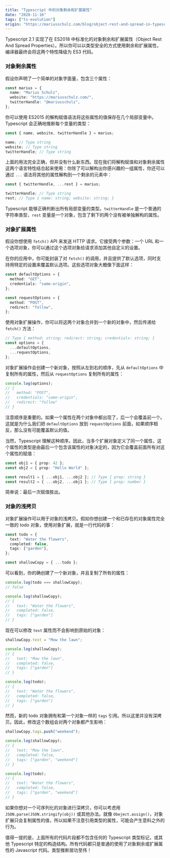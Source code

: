 ```yaml
---
title: "Typescript 中的对象剩余和扩展属性"
date: "2020-11-16"
tags: ["ts-evolution"]
origin: "https://mariusschulz.com/blog/object-rest-and-spread-in-typescript"
---
```


Typescript 2.1 实现了在 ES2018 中标准化的对象剩余和扩展属性（Object Rest And Spread Properties）。所以你可以以类型安全的方式使用剩余和扩展属性，编译器最终会将这两个特性降级为 ES3 代码。

### 对象剩余属性

假设你声明了一个简单的对象字面量，包含三个属性：

```ts
const marius = {
  name: "Marius Schulz",
  website: "https://mariusschulz.com/",
  twitterHandle: "@mariusschulz",
};
```

你可以使用 ES2015 的解构赋值语法将这些属性的值保存在几个局部变量中。Typescript 会正确地推断每个变量的类型：

```ts
const { name, website, twitterHandle } = marius;

name; // Type string
website; // Type string
twitterHandle; // Type string
```

上面的用法完全正确，但并没有什么新东西。现在我们将解构赋值和对象剩余属性这两个语言特性结合起来使用：你除了可以解构出你感兴趣的一组属性，你还可以通过 `...` 语法将其他的属性解构到一个剩余的元素中：

```ts
const { twitterHandle, ...rest } = marius;

twitterHandle; // Type string
rest; // Type { name: string; website: string; }
```

Typescript 能够正确判断出所有局部变量的类型。`twitterHandle` 是一个普通的字符串类型，`rest` 变量是一个对象，包含了剩下的两个没有被单独解构的属性。

### 对象扩展属性

假设你想使用 `fetch()` API 来发送 HTTP 请求。它接受两个参数：一个 URL 和一个选项对象，你可以通过这个选项对象给请求添加其他自定义的设置。

在你的应用中，你可能封装了对 `fetch()` 的调用，并且提供了默认选项，同时支持用特定的设置来覆盖默认选项。这些选项对象大概像下面这样：

```ts
const defaultOptions = {
  method: "GET",
  credentials: "same-origin",
};

const requestOptions = {
  method: "POST",
  redirect: "follow",
};
```

使用对象扩展操作，你可以将这两个对象合并到一个新的对象中，然后传递给 `fetch()` 方法：

```ts
// Type { method: string; redirect: string; credentials: string; }
const options = {
  ...defaultOptions,
  ...requestOptions,
};
```

对象扩展操作会创建一个新对象，按照从左到右的顺序，先从 `defaultOptions` 中复制所有的属性，然后从 `requestOptions` 复制所有的属性：

```ts
console.log(options);
// {
//   method: "POST",
//   credentials: "same-origin",
//   redirect: "follow"
// }
```

注意顺序是重要的。如果一个属性在两个对象中都出现了，后一个会覆盖前一个。这就是为什么我们把 `defaultOptions` 放到 `requestOptions` 前面，如果顺序相反，那么没有可能覆盖默认的值。

当然，Typescript 理解这种顺序。因此，当多个扩展对象定义了同一个属性，这个属性的类型是由最后一个包含该属性的对象决定的，因为它会覆盖前面所有对这个属性的赋值：

```ts
const obj1 = { prop: 42 };
const obj2 = { prop: "Hello World" };

const result1 = { ...obj1, ...obj2 }; // Type { prop: string }
const result2 = { ...obj2, ...obj1 }; // Type { prop: number }
```

简单说：最后一次赋值胜出。

### 对象的浅拷贝

对象扩展操作可以用于对象的浅拷贝。假如你想创建一个和已存在的对象属性完全一致的 todo 对象，使用对象扩展，就是一行代码的事：

```ts
const todo = {
  text: "Water the flowers",
  completed: false,
  tags: ["garden"],
};

const shallowCopy = { ...todo };
```

可以看到，你的确创建了一个新对象，并且复制了所有的属性：

```ts
console.log(todo === shallowCopy);
// false

console.log(shallowCopy);
// {
//   text: "Water the flowers",
//   completed: false,
//   tags: ["garden"]
// }
```

现在可以修改 `text` 属性而不会影响到原始的对象：

```ts
shallowCopy.text = "Mow the lawn";

console.log(shallowCopy);
// {
//   text: "Mow the lawn",
//   completed: false,
//   tags: ["garden"]
// }

console.log(todo);
// {
//   text: "Water the flowers",
//   completed: false,
//   tags: ["garden"]
// }
```

然而，新的 todo 对象拥有和第一个对象一样的 `tags` 引用。所以这里并没有深拷贝。因此，修改这个数组会对两个对象都产生影响：

```ts
shallowCopy.tags.push("weekend");

console.log(shallowCopy);
// {
//   text: "Mow the lawn",
//   completed: false,
//   tags: ["garden", "weekend"]
// }

console.log(todo);
// {
//   text: "Water the flowers",
//   completed: false,
//   tags: ["garden", "weekend"]
// }
```

如果你想对一个可序列化的对象进行深拷贝，你可以考虑用 `JSON.parse(JSON.stringify(obj))` 或其他办法。就像 `Obeject.assign()`，对象扩展只会复制属性的值，所以如果不注意引用类型的属性，可能会产生意料之外的行为。

值得一提的是，上面所有的代码片段都不包含任何的 Typescript 类型标记，或其他 Typescript 特定的构造结构。所有代码都只是普通的使用了对象剩余或扩展属性的 Javascript 代码。类型推断居功至伟！



